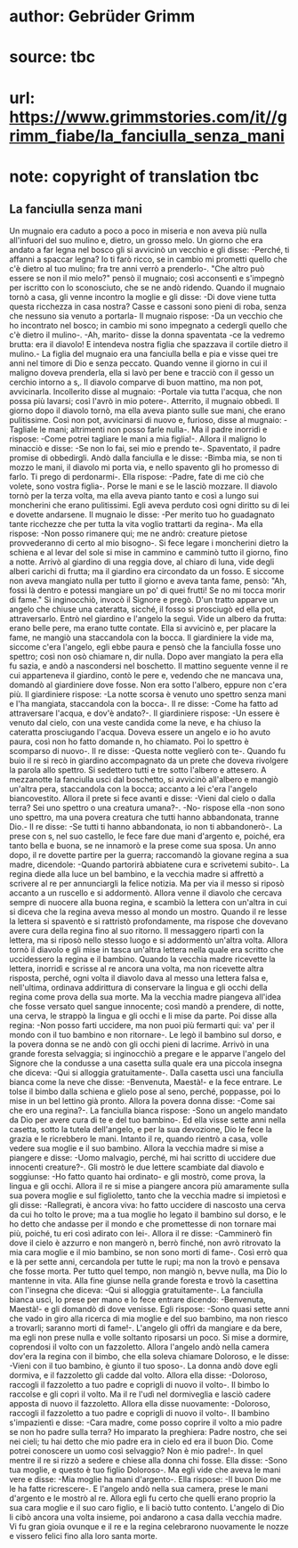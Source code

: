 # author: Gebrüder Grimm
# source: tbc
# url: https://www.grimmstories.com/it//grimm_fiabe/la_fanciulla_senza_mani
# note: copyright of translation tbc

## La fanciulla senza mani 

Un mugnaio era caduto a poco a poco in miseria e non aveva più nulla
all'infuori del suo mulino e, dietro, un grosso melo. Un giorno che era
andato a far legna nel bosco gli si avvicinò un vecchio e gli disse:
-Perché‚ ti affanni a spaccar legna? Io ti farò ricco, se in cambio mi
prometti quello che c'è dietro al tuo mulino; fra tre anni verrò a
prenderlo-. "Che altro può essere se non il mio melo?" pensò il
mugnaio; così acconsentì e s'impegnò per iscritto con lo sconosciuto,
che se ne andò ridendo. Quando il mugnaio tornò a casa, gli venne
incontro la moglie e gli disse: -Di dove viene tutta questa ricchezza in
casa nostra? Casse e cassoni sono pieni di roba, senza che nessuno sia
venuto a portarla- Il mugnaio rispose: -Da un vecchio che ho incontrato
nel bosco; in cambio mi sono impegnato a cedergli quello che c'è dietro
il mulino-. -Ah, marito- disse la donna spaventata -ce la vedremo
brutta: era il diavolo! E intendeva nostra figlia che spazzava il
cortile dietro il mulino.- La figlia del mugnaio era una fanciulla bella
e pia e visse quei tre anni nel timore di Dio e senza peccato. Quando
venne il giorno in cui il maligno doveva prenderla, ella si lavò per
bene e tracciò con il gesso un cerchio intorno a s‚. Il diavolo comparve
di buon mattino, ma non pot‚ avvicinarla. Incollerito disse al mugnaio:
-Portale via tutta l'acqua, che non possa più lavarsi; così l'avrò in
mio potere-. Atterrito, il mugnaio obbedì. Il giorno dopo il diavolo
tornò, ma ella aveva pianto sulle sue mani, che erano pulitissime. Così
non pot‚ avvicinarsi di nuovo e, furioso, disse al mugnaio: -Tagliale le
mani; altrimenti non posso farle nulla-. Ma il padre inorridì e rispose:
-Come potrei tagliare le mani a mia figlia!-. Allora il maligno lo
minacciò e disse: -Se non lo fai, sei mio e prendo te-. Spaventato, il
padre promise di obbedirgli. Andò dalla fanciulla e le disse: -Bimba
mia, se non ti mozzo le mani, il diavolo mi porta via, e nello spavento
gli ho promesso di farlo. Ti prego di perdonarmi-. Ella rispose: -Padre,
fate di me ciò che volete, sono vostra figlia-. Porse le mani e se le
lasciò mozzare. Il diavolo tornò per la terza volta, ma ella aveva
pianto tanto e così a lungo sui moncherini che erano pulitissimi. Egli
aveva perduto così ogni diritto su di lei e dovette andarsene. Il
mugnaio le disse: -Per merito tuo ho guadagnato tante ricchezze che per
tutta la vita voglio trattarti da regina-. Ma ella rispose: -Non posso
rimanere qui; me ne andrò: creature pietose provvederanno di certo al
mio bisogno-. Si fece legare i moncherini dietro la schiena e al levar
del sole si mise in cammino e camminò tutto il giorno, fino a notte.
Arrivò al giardino di una reggia dove, al chiaro di luna, vide degli
alberi carichi di frutta; ma il giardino era circondato da un fosso. E
siccome non aveva mangiato nulla per tutto il giorno e aveva tanta fame,
pensò: "Ah, fossi là dentro e potessi mangiare un po' di quei frutti!
Se no mi tocca morir di fame." Si inginocchiò, invocò il Signore e
pregò. D'un tratto apparve un angelo che chiuse una cateratta, sicché‚
il fosso si prosciugò ed ella pot‚ attraversarlo. Entrò nel giardino e
l'angelo la seguì. Vide un albero da frutta: erano belle pere, ma erano
tutte contate. Ella si avvicinò e, per placare la fame, ne mangiò una
staccandola con la bocca. Il giardiniere la vide ma, siccome c'era
l'angelo, egli ebbe paura e pensò che la fanciulla fosse uno spettro;
così non osò chiamare n‚ dir nulla. Dopo aver mangiato la pera ella fu
sazia, e andò a nascondersi nel boschetto. Il mattino seguente venne il
re cui apparteneva il giardino, contò le pere e, vedendo che ne mancava
una, domandò al giardiniere dove fosse. Non era sotto l'albero, eppure
non c'era più. Il giardiniere rispose: -La notte scorsa è venuto uno
spettro senza mani e l'ha mangiata, staccandola con la bocca-. Il re
disse: -Come ha fatto ad attraversare l'acqua, e dov'è andato?-. Il
giardiniere rispose: -Un essere è venuto dal cielo, con una veste
candida come la neve, e ha chiuso la cateratta prosciugando l'acqua.
Doveva essere un angelo e io ho avuto paura, così non ho fatto domande
n‚ ho chiamato. Poi lo spettro è scomparso di nuovo-. Il re disse:
-Questa notte veglierò con te-. Quando fu buio il re si recò in giardino
accompagnato da un prete che doveva rivolgere la parola allo spettro. Si
sedettero tutti e tre sotto l'albero e attesero. A mezzanotte la
fanciulla uscì dal boschetto, si avvicinò all'albero e mangiò un'altra
pera, staccandola con la bocca; accanto a lei c'era l'angelo
biancovestito. Allora il prete si fece avanti e disse: -Vieni dal cielo
o dalla terra? Sei uno spettro o una creatura umana?-. -No- rispose ella
-non sono uno spettro, ma una povera creatura che tutti hanno
abbandonata, tranne Dio.- Il re disse: -Se tutti ti hanno abbandonata,
io non ti abbandonerò-. La prese con s‚ nel suo castello, le fece fare
due mani d'argento e, poiché‚ era tanto bella e buona, se ne innamorò e
la prese come sua sposa. Un anno dopo, il re dovette partire per la
guerra; raccomandò la giovane regina a sua madre, dicendole: -Quando
partorirà abbiatene cura e scrivetemi subito-. La regina diede alla luce
un bel bambino, e la vecchia madre si affrettò a scrivere al re per
annunciargli la felice notizia. Ma per via il messo si riposò accanto a
un ruscello e si addormentò. Allora venne il diavolo che cercava sempre
di nuocere alla buona regina, e scambiò la lettera con un'altra in cui
si diceva che la regina aveva messo al mondo un mostro. Quando il re
lesse la lettera si spaventò e si rattristò profondamente, ma rispose
che dovevano avere cura della regina fino al suo ritorno. Il messaggero
ripartì con la lettera, ma si riposò nello stesso luogo e si addormentò
un'altra volta. Allora tornò il diavolo e gli mise in tasca un'altra
lettera nella quale era scritto che uccidessero la regina e il bambino.
Quando la vecchia madre ricevette la lettera, inorridì e scrisse al re
ancora una volta, ma non ricevette altra risposta, perché‚ ogni volta il
diavolo dava al messo una lettera falsa e, nell'ultima, ordinava
addirittura di conservare la lingua e gli occhi della regina come prova
della sua morte. Ma la vecchia madre piangeva all'idea che fosse
versato quel sangue innocente; così mandò a prendere, di notte, una
cerva, le strappò la lingua e gli occhi e li mise da parte. Poi disse
alla regina: -Non posso farti uccidere, ma non puoi più fermarti qui:
va' per il mondo con il tuo bambino e non ritornare-. Le legò il
bambino sul dorso, e la povera donna se ne andò con gli occhi pieni di
lacrime. Arrivò in una grande foresta selvaggia; si inginocchiò a
pregare e le apparve l'angelo del Signore che la condusse a una casetta
sulla quale era una piccola insegna che diceva: -Qui si alloggia
gratuitamente-. Dalla casetta uscì una fanciulla bianca come la neve che
disse: -Benvenuta, Maestà!- e la fece entrare. Le tolse il bimbo dalla
schiena e glielo pose al seno, perché‚ poppasse, poi lo mise in un bel
lettino già pronto. Allora la povera donna disse: -Come sai che ero una
regina?-. La fanciulla bianca rispose: -Sono un angelo mandato da Dio
per avere cura di te e del tuo bambino-. Ed ella visse sette anni nella
casetta, sotto la tutela dell'angelo, e per la sua devozione, Dio le
fece la grazia e le ricrebbero le mani. Intanto il re, quando rientrò a
casa, volle vedere sua moglie e il suo bambino. Allora la vecchia madre
si mise a piangere e disse: -Uomo malvagio, perché‚ mi hai scritto di
uccidere due innocenti creature?-. Gli mostrò le due lettere scambiate
dal diavolo e soggiunse: -Ho fatto quanto hai ordinato- e gli mostrò,
come prova, la lingua e gli occhi. Allora il re si mise a piangere
ancora più amaramente sulla sua povera moglie e sul figlioletto, tanto
che la vecchia madre si impietosì e gli disse: -Rallegrati, è ancora
viva: ho fatto uccidere di nascosto una cerva da cui ho tolto le prove;
ma a tua moglie ho legato il bambino sul dorso, e le ho detto che
andasse per il mondo e che promettesse di non tornare mai più, poiché‚
tu eri così adirato con lei-. Allora il re disse: -Camminerò fin dove il
cielo è azzurro e non mangerò n‚ berrò finché‚ non avrò ritrovato la mia
cara moglie e il mio bambino, se non sono morti di fame-. Così errò qua
e là per sette anni, cercandola per tutte le rupi; ma non la trovò e
pensava che fosse morta. Per tutto quel tempo, non mangiò n‚ bevve
nulla, ma Dio lo mantenne in vita. Alla fine giunse nella grande foresta
e trovò la casettina con l'insegna che diceva: -Qui si alloggia
gratuitamente-. La fanciulla bianca uscì, lo prese per mano e lo fece
entrare dicendo: -Benvenuta, Maestà!- e gli domandò di dove venisse.
Egli rispose: -Sono quasi sette anni che vado in giro alla ricerca di
mia moglie e del suo bambino, ma non riesco a trovarli; saranno morti di
fame!-. L'angelo gli offrì da mangiare e da bere, ma egli non prese
nulla e volle soltanto riposarsi un poco. Si mise a dormire, coprendosi
il volto con un fazzoletto. Allora l'angelo andò nella camera dov'era
la regina con il bimbo, che ella soleva chiamare Doloroso, e le disse:
-Vieni con il tuo bambino, è giunto il tuo sposo-. La donna andò dove
egli dormiva, e il fazzoletto gli cadde dal volto. Allora ella disse:
-Doloroso, raccogli il fazzoletto a tuo padre e coprigli di nuovo il
volto-. Il bimbo lo raccolse e gli coprì il volto. Ma il re l'udì nel
dormiveglia e lasciò cadere apposta di nuovo il fazzoletto. Allora ella
disse nuovamente: -Doloroso, raccogli il fazzoletto a tuo padre e
coprigli di nuovo il volto-. Il bambino s'impazientì e disse: -Cara
madre, come posso coprire il volto a mio padre se non ho padre sulla
terra? Ho imparato la preghiera: Padre nostro, che sei nei cieli; tu hai
detto che mio padre era in cielo ed era il buon Dio. Come potrei
conoscere un uomo così selvaggio? Non è mio padre!-. In quel mentre il
re si rizzò a sedere e chiese alla donna chi fosse. Ella disse: -Sono
tua moglie, e questo è tuo figlio Doloroso-. Ma egli vide che aveva le
mani vere e disse: -Mia moglie ha mani d'argento-. Ella rispose: -Il
buon Dio me le ha fatte ricrescere-. E l'angelo andò nella sua camera,
prese le mani d'argento e le mostrò al re. Allora egli fu certo che
quelli erano proprio la sua cara moglie e il suo caro figlio, e li baciò
tutto contento. L'angelo di Dio li cibò ancora una volta insieme, poi
andarono a casa dalla vecchia madre. Vi fu gran gioia ovunque e il re e
la regina celebrarono nuovamente le nozze e vissero felici fino alla
loro santa morte.
